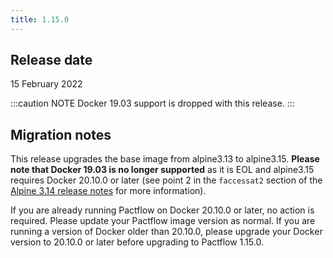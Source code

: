 ```yaml
---
title: 1.15.0
---
```


## Release date

15 February 2022

:::caution NOTE
Docker 19.03 support is dropped with this release.
:::

## Migration notes

This release upgrades the base image from alpine3.13 to alpine3.15. **Please note that Docker 19.03 is no longer supported** as it is EOL and alpine3.15 requires Docker 20.10.0 or later (see point 2 in the `faccessat2` section of the [Alpine 3.14 release notes](https://wiki.alpinelinux.org/wiki/Release_Notes_for_Alpine_3.14.0#faccessat2) for more information).

If you are already running Pactflow on Docker 20.10.0 or later, no action is required. Please update your Pactflow image version as normal. If you are running a version of Docker older than 20.10.0, please upgrade your Docker version to 20.10.0 or later before upgrading to Pactflow 1.15.0.
